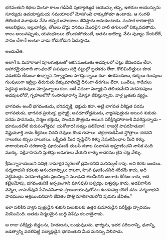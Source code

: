 ﻿భగవంతుని కథలు వింటూ కాలం గడిపెడి పుణ్యాత్ముడ ఆయుస్సు తప్ప, ఇతరుల ఆయుస్సును సూర్యుడు ఉదయాస్తమయ సమయాలలో మోసగించి లాక్కుపోతూ ఉంటాడు. ఆ సంగతి తెలియక మూఢుడు నేను తప్పక బహుకాలం జీవిస్తాను అనుకుంటాడు. సంసార కారణాలైన ఆలుబిడ్డలు, ఇల్లువాకిళ్లు, తోటలు దొడ్డు ధనము మొదలైన వాటి తగులంలో చిక్కువడతాడు. కాలం అయినప్పుడు, యమభటులు తోలుకుపోతుంటే, అతను అయ్యో. నేను పుణ్యం చేయలేదే, పాపం చేశానే అంటూ వాడు గోడుగోడున ఏడుస్తాడు. 

అందుచేత. 

అలాగే ఓ మహారాజా! పూలగుత్తులతో ఆకసమంటుతు అడవులలో చెట్లు జీవించడం లేదా. ఆహారమైథునాది వాంఛలతో పశువులు పల్లె పట్టుల్లో బ్రతకడం లేదా. కొలిమితిత్తులు కూడ ఎడతెరిపి లేకుండా ఉచ్ఛ్యాస నిశ్వ్యాసలు సాగిస్తున్నాయి కదా. ఊరపందులు, కుక్కలు గుంపులు గుంపులుగా ఇల్లిల్లు తిరుగుతు దిక్కుమాలినవై దీనంగా తిరగటం లేదా. ఒంటెలు, గాడిదలు పెద్దపెద్ద బరువులు మోస్తున్నాయి కదా. అదే విధంగా పద్మాక్షుని తెలియనేరని నరపశువులు అడవులలోనో, గృహాలలోనో సంసారభారాన్ని మోస్తూ జీవిస్తున్నారు. వాళ్ల బ్రతుకు వ్యర్థం. 

భాగవతం అంటే భగవంతుడు, భగవద్భక్తి, భక్తుడు కదా. అట్టి భాగవత విశిష్టత పరమ భాగవతుడు, భాగవత ప్రయుక్త, బ్రహ్మర్షి, అవధూతోత్తముడు, వ్యాసపుత్రుడు అయిన శుకుడు పరమ పావనుడు, నిర్మల భక్తుడు, పాండవ పౌత్రుడు అయిన పరీక్షిన్మహారాజుకి వివరిస్తున్నాడు – భూమండలేశ! కురువంశోత్తమ! యశోనాథ! సత్యం పలికేవాడ! రాజర్షి! పాపరహితుడా! విష్ణుమూర్తి నామ కీర్తనలు వినని చెవులు కొండ గుహలు. చక్రధారుడిమీద స్తోత్రాలు చదవని నాలుకలు కప్పల నాలుకలు. లక్ష్మీపతి మీద దృష్టిలేని కళ్ళు నెమలిపింఛాల మీది కళ్ళు. నారాయణుని చరణాలపై పూజింపబడే తులసీ దళాల సువాసన ఆఘ్రాణించని నాసిక పంది ముక్కు. పక్షివాహనుని స్తుతిస్తు అడుగులు వేయని కాళ్ళు అచరము లైన చెట్ల వేళ్ళు. 

శ్రీమన్నారాయణుని పవిత్ర నామాక్షర స్మరణతో ద్రవించనివి మనస్సులే కావు. అవి కరకు బండలు. పద్మనాభుని కథలకు ఆనందబాష్పాలు రాలగా, పొంగి పులకించనిది శరీరమే కాదు, అది వట్టిమొద్దు. పరమాత్మునకు ప్రణమిల్లని మూఢుని తలమీదిది బంగారు కిరీటం కాదు, అది కట్టెలమోపు, భగవంతునికి అర్పణంగాని మానవుని ఐశ్వర్యం ఐశ్వర్యం కాదు, అడవిగాసిన వెన్నెల, వాసుదేవుని సేవింపనివాడు ప్రాణవాయువులోపల ఉండంవల్ల కదిలే శవం. పద్మనాభుని పాదములు ఆశ్రయింపనివాని జీవితం పొత్తి నూలికాయలోని పురుగు జీవితం." 

ఇలా పలికిన వ్యాస పుత్రుడైన శుకుని పలుకులకు ఉత్తర కుమారుడైన పరీక్షిత్తు హృదయం వికసించింది. అతడు నిర్మలమైన బుద్ధి విశేషం కలవాడైనాడు. 

ఆ రాజు పరీక్షిత్తు బిడ్డలను, హితులను, బంధువులను, భార్యను, ఇతర పరిజనాన్ని, ధనాన్ని, జడత్వాన్ని వదలిపెట్టి పద్మాక్షుడైన భగవంతుని మీద మనస్సు నిలిపాడు. 

